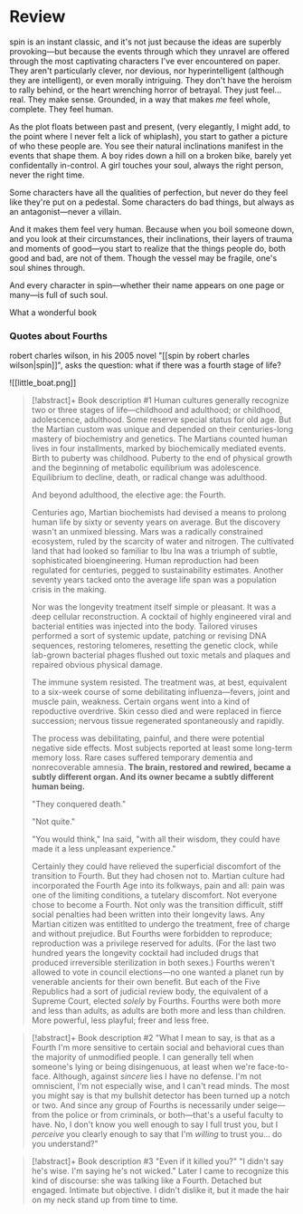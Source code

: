 # Review
spin is an instant classic, and it's not just because the ideas are superbly provoking—but because the events through which they unravel are offered through the most captivating characters I've ever encountered on paper. They aren't particularly clever, nor devious, nor hyperintelligent (although they are intelligent), or even morally intriguing. They don't have the heroism to rally behind, or the heart wrenching horror of betrayal. They just feel... real. They make sense. Grounded, in a way that makes *me* feel whole, complete. They feel human.

As the plot floats between past and present, (very elegantly, I might add, to the point where I never felt a lick of whiplash), you start to gather a picture of who these people are. You see their natural inclinations manifest in the events that shape them. A boy rides down a hill on a broken bike, barely yet confidentally in-control. A girl touches your soul, always the right person, never the right time.

Some characters have all the qualities of perfection, but never do they feel like they're put on a pedestal. Some characters do bad things, but always as an antagonist—never a villain.

And it makes them feel very human. Because when you boil someone down, and you look at their circumstances, their inclinations, their layers of trauma and moments of good—you start to realize that the things people do, both good and bad, are not of them. Though the vessel may be fragile, one's soul shines through.

And every character in spin—whether their name appears on one page or many—is full of such soul.

What a wonderful book


### Quotes about Fourths
robert charles wilson, in his 2005 novel "[[spin by robert charles wilson|spin]]", asks the question: what if there was a fourth stage of life?

![[little_boat.png]]

> [!abstract]+ Book description #1
> Human cultures generally recognize two or three stages of life—childhood and adulthood; or childhood, adolescence, adulthood. Some reserve special status for old age. But the Martian custom was unique and depended on their centuries-long mastery of biochemistry and genetics. The Martians counted human lives in four installments, marked by biochemically mediated events. Birth to puberty was childhood. Puberty to the end of physical growth and the beginning of metabolic equilibrium was adolescence. Equilibrium to decline, death, or radical change was adulthood.
> 
> And beyond adulthood, the elective age: the Fourth.
> 
> Centuries ago, Martian biochemists had devised a means to prolong human life by sixty or seventy years on average. But the discovery wasn't an unmixed blessing. Mars was a radically constrained ecosystem, ruled by the scarcity of water and nitrogen. The cultivated land that had looked so familiar to Ibu Ina was a triumph of subtle, sophisticated bioengineering. Human reproduction had been regulated for centuries, pegged to sustainability estimates. Another seventy years tacked onto the average life span was a population crisis in the making.
> 
> Nor was the longevity treatment itself simple or pleasant. It was a deep cellular reconstruction. A cocktail of highly engineered viral and bacterial entities was injected into the body. Tailored viruses performed a sort of systemic update, patching or revising DNA sequences, restoring telomeres, resetting the genetic clock, while lab-grown bacterial phages flushed out toxic metals and plaques and repaired obvious physical damage.
> 
> The immune system resisted. The treatment was, at best, equivalent to a six-week course of some debilitating influenza—fevers, joint and muscle pain, weakness. Certain organs went into a kind of repoductive overdrive. Skin cesso died and were replaced in fierce succession; nervous tissue regenerated spontaneously and rapidly.
> 
> The process was debilitating, painful, and there were potential negative side effects. Most subjects reported at least some long-term memory loss. Rare cases suffered temporary dementia and nonrecoverable amnesia. **The brain, restored and rewired, became a subtly different organ. And its owner became a subtly different human being.**
> 
> "They conquered death."
> 
> "Not quite."
> 
> "You would think," Ina said, "with all their wisdom, they could have made it a less unpleasant experience."
> 
> Certainly they could have relieved the superficial discomfort of the transition to Fourth. But they had chosen not to. Martian culture had incorporated the Fourth Age into its folkways, pain and all: pain was one of the limiting conditions, a tutelary discomfort. Not everyone chose to become a Fourth. Not only was the transition difficult, stiff social penalties had been written into their longevity laws. Any Martian citizen was entitlted to undergo the treatment, free of charge and without prejudice. But Fourths were forbidden to reproduce; reproduction was a privilege reserved for adults. (For the last two hundred years the longevity cocktail had included drugs that produced irreversible sterilization in both sexes.) Fourths weren't allowed to vote in council elections—no one wanted a planet run by venerable ancients for their own benefit. But each of the Five Republics had a sort of judicial review body, the equivalent of a Supreme Court, elected *solely* by Fourths. Fourths were both more and less than adults, as adults are both more and less than children. More powerful, less playful; freer and less free.


> [!abstract]+ Book description #2
> "What I mean to say, is that as a Fourth I'm more sensitive to certain social and behavioral cues than the majority of unmodified people. I can generally tell when someone's lying or being disingenuous, at least when we're face-to-face. Although, against *sincere* lies I have no defense. I'm not omniscient, I'm not especially wise, and I can't read minds. The most you might say is that my bullshit detector has been turned up a notch or two. And since any group of Fourths is necessarily under seige—from the police or from criminals, or both—that's a useful faculty to have. No, I don't know you well enough to say I full trust you, but I *perceive* you clearly enough to say that I'm *willing* to trust you... do you understand?"



> [!abstract]+ Book description #3
> "Even if it killed you?"
> "I didn't say he's wise. I'm saying he's not wicked."
> Later I came to recognize this kind of discourse: she was talking like a Fourth. Detached but engaged. Intimate but objective. I didn't dislike it, but it made the hair on my neck stand up from time to time.

[^1]: Robert Charles Wilson. (2005). *Spin*, p.166–167
[^2]: Robert Charles Wilson. (2007). *Axis*, p.79–80